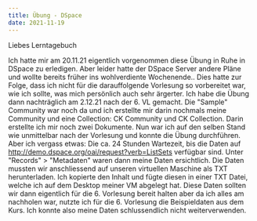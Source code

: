 ```yaml
---
title: Übung - DSpace
date: 2021-11-19
---
```

Liebes Lerntagebuch

Ich hatte mir am 20.11.21 eigentlich vorgenommen diese Übung in Ruhe in DSpace zu erledigen. Aber leider hatte der DSpace Server andere Pläne und wollte
bereits früher ins wohlverdiente Wochenende..
Dies hatte zur Folge, dass ich nicht für die darauffolgende Vorlesung so vorbereitet war, wie ich sollte, was mich persönlich auch sehr ärgerter.
Ich habe die Übung dann nachträglich am 2.12.21 nach der 6. VL gemacht.
Die "Sample" Community war noch da und ich erstellte mir darin nochmals meine Community und eine Collection: CK Community und CK Collection.
Darin erstellte ich mir noch zwei Dokumente. Nun war ich auf den selben Stand wie unmittelbar nach der Vorlesung und konnte die Übung durchführen.
Aber ich vergass etwas: Die ca. 24 Stunden Wartezeit, bis die Daten auf http://demo.dspace.org/oai/request?verb=ListSets verfügbar sind.
Unter "Records" > "Metadaten" waren dann meine Daten ersichtlich.
Die Daten mussten wir anschliessend auf unseren virtuellen Maschine als TXT herunterladen. Ich kopierte den Inhalt und fügte diesen in einer TXT Datei, welche
ich auf dem Desktop meiner VM abgelegt hat. Diese Daten sollten wir dann eigentlich für die 6. Vorlesung bereit halten aber da ich alles am nachholen war, nutzte ich für die 6. Vorlesung die Beispieldaten aus dem Kurs. Ich konnte also meine Daten schlussendlich nicht weiterverwenden.



